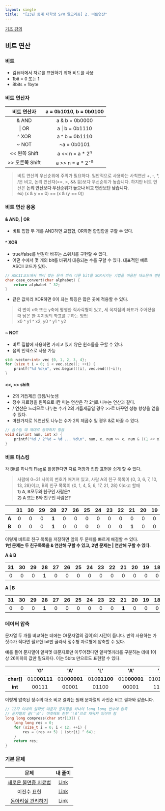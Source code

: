 ```yaml
---
layout: single
title:  "[23년 동계 대학생 S/W 알고리즘] 2. 비트연산"
---
```


[기초 강의](https://swexpertacademy.com/main/learn/course/subjectDetail.do?courseId=CONTENTS_REVIEW&subjectId=AYVXaAXqQRcDFARs)

비트 연산
---
### 비트
- 컴퓨터에서 자료를 표현하기 위해 비트를 사용
- 1bit = 0 또는 1
- 8bits = 1byte

### 비트 연산자
|비트 연산자|a = 0b1010, b = 0b0100|
|:--:|:--:|
|& AND|a & b = 0b0000|
|\| OR|a \| b = 0b1110|
|^ XOR|a ^ b = 0b1110|
|~ NOT|~a = 0b0101|
|<< 왼쪽 Shift|a << n = a * 2<sup>n</sup>|
|>> 오른쪽 Shift| a >> n = a * 2<sup>-n</sup>|

>비트 연산의 우선순위에 주의가 필요하다. 일반적으로 사용하는 사칙연산 +, -, *, /은 비교, 논리 연산자(==, >, && 등)보다 우선순위가 높습니다. 하지만 비트 연산은 **논리 연산보다 우선순위가 높으나 비교 연산보단 낮습니다.**   
ex) (x & y == 0) == (x & (y == 0))

### 비트 연산 응용
#### & AND, | OR
- 비트 집합 두 개를 AND하면 교집합, OR하면 합집합을 구할 수 있다.

#### ^ XOR
- true/false를 번갈아 바꾸는 스위치를 구현할 수 있다.
- 어떤 수에서 몇 개의 bit를 바꿔서 대응되는 수를 구할 수 있다. 대표적인 예로 ASCII 코드가 있다.
```cpp
// ASCII코드에서 짝이 맞는 문자 끼리 다른 bit를 XOR시키는 기법을 이용한 대소문자 변환 함수
char case_convert(char alphabet) {
    return alphabet ^ 32;
}
```
- 같은 값끼리 XOR하면 0이 되는 특징은 많은 곳에 적용할 수 있다.
>각 변이 x축 또는 y축에 평행한 직사각형이 있고, 세 꼭지점의 좌표가 주어졌을 때 남은 한 꼭지점의 좌표를 구하는 방법   
x0 ^ y1 ^ x2, y0 ^ y1 ^ y2

#### ~ NOT
- 비트 집합에 사용하면 가지고 있지 않은 원소들을 구할 수 있다.
- 음의 인덱스로 사용 가능
```cpp
std::vector<int> vec {0, 1, 2, 3, 4};
for (size_t i = 0; i < vec.size(); ++i) {
    printf("%d %d\n", vec.begin()[i], vec.end()[~i]);
}
```

#### <<, >> shift
- 2의 거듭제곱 곱셈/나눗셈
- 정수 자료형을 왼쪽으로 i칸 미는 연산은 각 2^j로 나누는 연산과 같다.
- / 연산은 느리므로 나누는 수가 2의 거듭제곱일 경우 >>로 바꾸면 성능 향상을 얻을 수 있다.
- 마찬가지로 %연산도 나누는 수가 2의 제곱수 일 경우 &로 바꿀 수 있다.
```cpp
// 음수일 때 제대로 동작하지 않음
void div(int num, int x) {
    printf("%d / 2^%d = %d ... %d\n", num, x, num >> x, num & ((1 << x) - 1));
}
```

### 비트 마스킹
각 Bit를 하나의 Flag로 활용한다면 자료 저장과 집합 표현을 쉽게 할 수 있다.   
>사람에 0~31 사이의 번호가 매겨져 있고, 사람 A의 친구 목록이 {0, 3, 6, 7, 10, 13, 28}이고, B의 친구 목록이 {0, 1, 4, 5, 6, 17, 21, 28} 이라고 할때   
>**1) A, B모두와 친구인 사람은?**   
>**2) A 또는 B와 친구인 사람은?**   

||31|30|29|28|27|26|25|24|23|22|21|20|19|18|17|16|15|14|13|12|11|10|9|8|7|6|5|4|3|2|1|0|
|:--:|:--:|:--:|:--:|:--:|:--:|:--:|:--:|:--:|:--:|:--:|:--:|:--:|:--:|:--:|:--:|:--:|:--:|:--:|:--:|:--:|:--:|:--:|:--:|:--:|:--:|:--:|:--:|:--:|:--:|:--:|:--:|:--:|
|**A**|0|0|0|**1**|0|0|0|0|0|0|0|0|0|0|0|0|0|0|**1**|0|0|**1**|0|0|**1**|**1**|0|0|**1**|0|0|**1**|
|**B**|0|0|0|**1**|0|0|0|0|0|0|**1**|0|0|0|**1**|0|0|0|0|0|0|0|0|0|0|**1**|**1**|**1**|0|0|**1**|**1**|

이렇게 비트로 친구 목록을 저장하면 앞의 두 문제를 빠르게 해결할 수 있다.   
**1번 문제는 두 친구목록을 & 연산해 구할 수 있고, 2번 문제는 | 연산해 구할 수 있다.**

**A & B**

|31|30|29|28|27|26|25|24|23|22|21|20|19|18|17|16|15|14|13|12|11|10|9|8|7|6|5|4|3|2|1|0|
|:--:|:--:|:--:|:--:|:--:|:--:|:--:|:--:|:--:|:--:|:--:|:--:|:--:|:--:|:--:|:--:|:--:|:--:|:--:|:--:|:--:|:--:|:--:|:--:|:--:|:--:|:--:|:--:|:--:|:--:|:--:|:--:|
|0|0|0|**1**|0|0|0|0|0|0|0|0|0|0|0|0|0|0|0|0|0|0|0|0|0|**1**|0|0|0|0|0|**1**|

**A \| B**

|31|30|29|28|27|26|25|24|23|22|21|20|19|18|17|16|15|14|13|12|11|10|9|8|7|6|5|4|3|2|1|0|
|:--:|:--:|:--:|:--:|:--:|:--:|:--:|:--:|:--:|:--:|:--:|:--:|:--:|:--:|:--:|:--:|:--:|:--:|:--:|:--:|:--:|:--:|:--:|:--:|:--:|:--:|:--:|:--:|:--:|:--:|:--:|:--:|
|0|0|0|**1**|0|0|0|0|0|0|**1**|0|0|0|**1**|0|0|0|**1**|0|0|**1**|0|0|**1**|**1**|**1**|**1**|**1**|0|**1**|**1**|

### 데이터 압축
문자열 두 개를 비교하는 데에는 O(문자열의 길이)의 시간이 듭니다. 만약 사용하는 가짓수가 적다면 필요한 bit만 골라서 정수형 자료형에 압축할 수 있다.

예를 들어 문자열이 알파멧 대문자로만 이루어졌다면 알파멧끼리를 구분하는 데에 1이상 26이하의 값만 필요하다. 이는 5bits 만으로도 표현할 수 있다.

||'G'|'A'|'L'|'A'|'X'|'Y'|
|:--:|:--:|:--:|:--:|:--:|:--:|:--:|
|**char[]**|010**00111**|010**00001**|010**01100**|010**00001**|010**11000**|010**11001**|
|**int**|00111|00001|01100|00001|11000|11001|

이렇게 압축된 정수의 대소 비교 결과는 원래 문자열의 사전순 비교 결과와 같습니다.

```cpp
// 12자 이내의 알파벳 대문자 문자열을 하나의 long long 변수에 압축
// 문자열의 끝(‘\0’) 이후에도 전부 ‘\0’으로 채워져 있어야 함
long long compress(char str[13]) {
	long long res = 0;
	for (size_t i = 0; i < 12; ++i) {
		res = (res << 5) | (str[i] ^ 64);
	}
	return res;
}
```
### 기본 문제
|문제|내 풀이|
|:--:|:--:|
|[새로운 불면증 치료법](https://swexpertacademy.com/main/code/problem/problemDetail.do?contestProbId=AV18_yw6I9MCFAZN)|[Link](https://github.com/Hyeon330/Algorithm/blob/main/SWExpertAcademy/src/samsungDX/no01/No01.java)|
|[이진수 표현](https://swexpertacademy.com/main/code/problem/problemDetail.do?contestProbId=AXRSXf_a9qsDFAXS)|[Link](https://github.com/Hyeon330/Algorithm/blob/main/SWExpertAcademy/src/samsungDX/no02/Solution.java)|
|[동아리실 관리하기](https://swexpertacademy.com/main/code/problem/problemDetail.do?contestProbId=AWBnFuhqxE8DFAWr&categoryId=AWBnFuhqxE8DFAWr&categoryType=CODE&problemTitle=%EB%8F%99%EC%95%84%EB%A6%AC%EC%8B%A4+%EA%B4%80%EB%A6%AC%ED%95%98%EA%B8%B0&orderBy=FIRST_REG_DATETIME&selectCodeLang=ALL&select-1=&pageSize=10&pageIndex=1)|[Link](https://github.com/Hyeon330/Algorithm/blob/main/SWExpertAcademy/src/samsungDX/no03/Solution.java)|